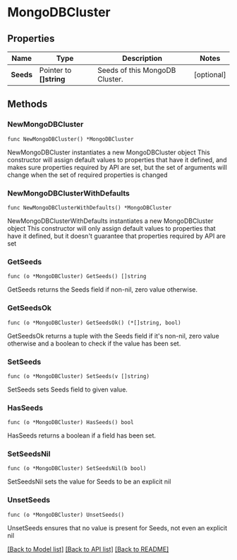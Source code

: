 # MongoDBCluster

## Properties

Name | Type | Description | Notes
------------ | ------------- | ------------- | -------------
**Seeds** | Pointer to **[]string** | Seeds of this MongoDB Cluster. | [optional] 

## Methods

### NewMongoDBCluster

`func NewMongoDBCluster() *MongoDBCluster`

NewMongoDBCluster instantiates a new MongoDBCluster object
This constructor will assign default values to properties that have it defined,
and makes sure properties required by API are set, but the set of arguments
will change when the set of required properties is changed

### NewMongoDBClusterWithDefaults

`func NewMongoDBClusterWithDefaults() *MongoDBCluster`

NewMongoDBClusterWithDefaults instantiates a new MongoDBCluster object
This constructor will only assign default values to properties that have it defined,
but it doesn't guarantee that properties required by API are set

### GetSeeds

`func (o *MongoDBCluster) GetSeeds() []string`

GetSeeds returns the Seeds field if non-nil, zero value otherwise.

### GetSeedsOk

`func (o *MongoDBCluster) GetSeedsOk() (*[]string, bool)`

GetSeedsOk returns a tuple with the Seeds field if it's non-nil, zero value otherwise
and a boolean to check if the value has been set.

### SetSeeds

`func (o *MongoDBCluster) SetSeeds(v []string)`

SetSeeds sets Seeds field to given value.

### HasSeeds

`func (o *MongoDBCluster) HasSeeds() bool`

HasSeeds returns a boolean if a field has been set.

### SetSeedsNil

`func (o *MongoDBCluster) SetSeedsNil(b bool)`

 SetSeedsNil sets the value for Seeds to be an explicit nil

### UnsetSeeds
`func (o *MongoDBCluster) UnsetSeeds()`

UnsetSeeds ensures that no value is present for Seeds, not even an explicit nil

[[Back to Model list]](../README.md#documentation-for-models) [[Back to API list]](../README.md#documentation-for-api-endpoints) [[Back to README]](../README.md)


